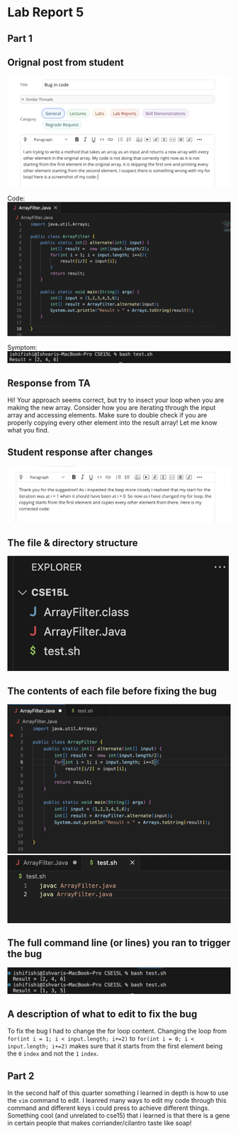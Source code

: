 # Lab Report 5
## Part 1
## Orignal post from student 
![Image](https://github.com/ishi1022/cse15l-lab-reports/blob/main/Student%20Post%20on%20Edstem.png?raw=true)

Code: 
![Image](https://github.com/ishi1022/cse15l-lab-reports/blob/main/Code%20with%20Bug.png?raw=true)

Symptom: 
![Image](https://github.com/ishi1022/cse15l-lab-reports/blob/main/Symptom.png?raw=true)

## Response from TA
Hi! Your approach seems correct, but try to insect your loop when you are making the new array. Consider how you are iterating through the input array and accessing elements. Make sure to double check if you are properly copying every other element into the result array! Let me know what you find. 

## Student response after changes
![Image](https://github.com/ishi1022/cse15l-lab-reports/blob/main/Student%20Response.png?raw=true)

## The file & directory structure
![Image](https://github.com/ishi1022/cse15l-lab-reports/blob/main/File:Directory%20Structure.png?raw=true)

## The contents of each file before fixing the bug
![Image](https://github.com/ishi1022/cse15l-lab-reports/blob/main/Array%20Filter%20before%20edit.png?raw=true)
![Image](https://github.com/ishi1022/cse15l-lab-reports/blob/main/test.png?raw=true)

## The full command line (or lines) you ran to trigger the bug
![Image](https://github.com/ishi1022/cse15l-lab-reports/blob/main/command%20line.png?raw=true)

## A description of what to edit to fix the bug
To fix the bug I had to change the for loop content. Changing the loop from ```for(int i = 1; i < input.length; i+=2)``` to ```for(int i = 0; i < input.length; i+=2)``` makes sure that it starts from the first element being the ```0``` ```index``` and not the ```1``` ```index```. 
## Part 2 
In the second half of this quarter something I learned in depth is how to use the ```vim``` command to edit. I leanred many ways to edit my code through this command and different keys i could press to achieve different things. Something cool (and unrelated to cse15) that i learned is that there is a gene in certain people that makes corriander/cilantro taste like soap!
